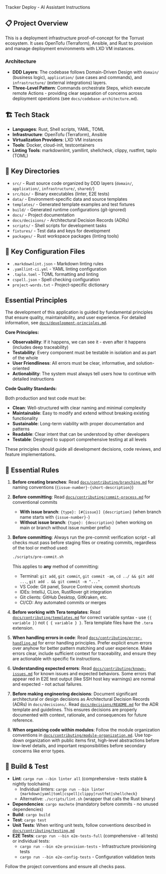 Tracker Deploy - AI Assistant Instructions

## 📋 Project Overview

This is a deployment infrastructure proof-of-concept for the Torrust ecosystem. It uses OpenTofu (Terraform), Ansible, and Rust to provision and manage deployment environments with LXD VM instances.

### Architecture

- **DDD Layers**: The codebase follows Domain-Driven Design with `domain/` (business logic), `application/` (use cases and commands), and `infrastructure/` (external integrations) layers.
- **Three-Level Pattern**: Commands orchestrate Steps, which execute remote Actions - providing clear separation of concerns across deployment operations (see `docs/codebase-architecture.md`).

## 🏗️ Tech Stack

- **Languages**: Rust, Shell scripts, YAML, TOML
- **Infrastructure**: OpenTofu (Terraform), Ansible
- **Virtualization Providers**: LXD VM instances
- **Tools**: Docker, cloud-init, testcontainers
- **Linting Tools**: markdownlint, yamllint, shellcheck, clippy, rustfmt, taplo (TOML)

## 📁 Key Directories

- `src/` - Rust source code organized by DDD layers (`domain/`, `application/`, `infrastructure/`, `shared/`)
- `src/bin/` - Binary executables (linter, E2E tests)
- `data/` - Environment-specific data and source templates
- `templates/` - Generated template examples and test fixtures
- `build/` - Generated runtime configurations (git-ignored)
- `docs/` - Project documentation
- `docs/decisions/` - Architectural Decision Records (ADRs)
- `scripts/` - Shell scripts for development tasks
- `fixtures/` - Test data and keys for development
- `packages/` - Rust workspace packages (linting tools)

## 📄 Key Configuration Files

- `.markdownlint.json` - Markdown linting rules
- `.yamllint-ci.yml` - YAML linting configuration
- `.taplo.toml` - TOML formatting and linting
- `cspell.json` - Spell checking configuration
- `project-words.txt` - Project-specific dictionary

## Essential Principles

The development of this application is guided by fundamental principles that ensure quality, maintainability, and user experience. For detailed information, see [`docs/development-principles.md`](../docs/development-principles.md).

**Core Principles:**

- **Observability**: If it happens, we can see it - even after it happens (includes deep traceability)
- **Testability**: Every component must be testable in isolation and as part of the whole
- **User Friendliness**: All errors must be clear, informative, and solution-oriented
- **Actionability**: The system must always tell users how to continue with detailed instructions

**Code Quality Standards:**

Both production and test code must be:

- **Clean**: Well-structured with clear naming and minimal complexity
- **Maintainable**: Easy to modify and extend without breaking existing functionality
- **Sustainable**: Long-term viability with proper documentation and patterns
- **Readable**: Clear intent that can be understood by other developers
- **Testable**: Designed to support comprehensive testing at all levels

These principles should guide all development decisions, code reviews, and feature implementations.

## 🔧 Essential Rules

1. **Before creating branches**: Read [`docs/contributing/branching.md`](../docs/contributing/branching.md) for naming conventions (`{issue-number}-{short-description}`)

2. **Before committing**: Read [`docs/contributing/commit-process.md`](../docs/contributing/commit-process.md) for conventional commits

   - **With issue branch**: `{type}: [#{issue}] {description}` (when branch name starts with `{issue-number}-`)
   - **Without issue branch**: `{type}: {description}` (when working on main or branch without issue number prefix)

3. **Before committing**: Always run the pre-commit verification script - all checks must pass before staging files or creating commits, regardless of the tool or method used:

   ```bash
   ./scripts/pre-commit.sh
   ```

   This applies to **any** method of committing:

   - Terminal: `git add`, `git commit`, `git commit -am`, `cd ../ && git add ...`, `git add . && git commit -m "..."`
   - VS Code: Git panel, Source Control view, commit shortcuts
   - IDEs: IntelliJ, CLion, RustRover git integration
   - Git clients: GitHub Desktop, GitKraken, etc.
   - CI/CD: Any automated commits or merges

4. **Before working with Tera templates**: Read [`docs/contributing/templates.md`](../docs/contributing/templates.md) for correct variable syntax - use `{{ variable }}` not `{ { variable } }`. Tera template files have the `.tera` extension.

5. **When handling errors in code**: Read [`docs/contributing/error-handling.md`](../docs/contributing/error-handling.md) for error handling principles. Prefer explicit enum errors over anyhow for better pattern matching and user experience. Make errors clear, include sufficient context for traceability, and ensure they are actionable with specific fix instructions.

6. **Understanding expected errors**: Read [`docs/contributing/known-issues.md`](../docs/contributing/known-issues.md) for known issues and expected behaviors. Some errors that appear red in E2E test output (like SSH host key warnings) are normal and expected - not actual failures.

7. **Before making engineering decisions**: Document significant architectural or design decisions as Architectural Decision Records (ADRs) in `docs/decisions/`. Read [`docs/decisions/README.md`](../docs/decisions/README.md) for the ADR template and guidelines. This ensures decisions are properly documented with context, rationale, and consequences for future reference.

8. **When organizing code within modules**: Follow the module organization conventions in [`docs/contributing/module-organization.md`](../docs/contributing/module-organization.md). Use top-down organization with public items first, high-level abstractions before low-level details, and important responsibilities before secondary concerns like error types.

## 🧪 Build & Test

- **Lint**: `cargo run --bin linter all` (comprehensive - tests stable & nightly toolchains)
  - Individual linters: `cargo run --bin linter {markdown|yaml|toml|cspell|clippy|rustfmt|shellcheck}`
  - Alternative: `./scripts/lint.sh` (wrapper that calls the Rust binary)
- **Dependencies**: `cargo machete` (mandatory before commits - no unused dependencies)
- **Build**: `cargo build`
- **Test**: `cargo test`
- **Unit Tests**: When writing unit tests, follow conventions described in [`docs/contributing/testing.md`](../docs/contributing/testing.md)
- **E2E Tests**: `cargo run --bin e2e-tests-full` (comprehensive - all tests) or individual tests:
  - `cargo run --bin e2e-provision-tests` - Infrastructure provisioning tests
  - `cargo run --bin e2e-config-tests` - Configuration validation tests

Follow the project conventions and ensure all checks pass.
